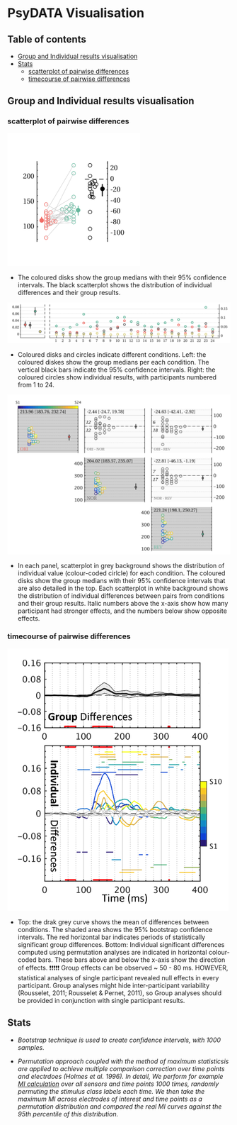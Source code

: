 # PsyDATA Visualisation

## Table of contents ##
- [Group and Individual results visualisation](#group-and-individual-results-visualisation) 
- [Stats](#stats)
  - [scatterplot of pairwise differences](#scatterplot-of-pairwise-differences)
  - [timecourse of pairwise differences](#timecourse-of-pairwise-differences)

## Group and Individual results visualisation ##


### scatterplot of pairwise differences ###

<img src="/scatterplot.png" alt="" width="300">

  - The coloured disks show the group medians with their 95% confidence intervals. The black scatterplot shows the distribution of individual differences and their group results.



<img src="/ss.png" alt="" width="800">

  - Coloured disks and circles indicate different conditions. Left: the coloured diskes show the group medians per each condition. The vertical black bars indicate the 95% confidence intervals. Right: the coloured circles show individual results, with participants numbered from 1 to 24. 
  

<img src="/matrix_comparison.png" alt="" width="600">

  - In each panel, scatterplot in grey background shows the distribution of individual value (colour-coded cirlcle) for each condition. The coloured disks show the group medians with their 95% confidence intervals that are also detailed in the top. Each scatterplot in white background shows the distribution of individual differences between pairs from conditions and their group results. Italic numbers above the x-axis show how many participant had stronger effects, and the numbers below show opposite effects.

### timecourse of pairwise differences ###

<img src="/timecourse_pairwisediff.png" alt="" width="500">

  - Top: the drak grey curve shows the mean of differences between conditions. The shaded area shows the 95% bootstrap confidence intervals. The red horizontal bar indicates periods of statistically significant group differences. Bottom: Individual significant differences computed using permutation analyses are indicated in horizontal colour-coded bars. These bars above and below the x-axis show the direction of effects. ❗️❗️❗️❗️❗️ Group effects can be observed ~ 50 - 80 ms. HOWEVER, statistical analyses of single participant revealed null effects in every participant. Group analyses might hide inter-participant variability (Rousselet, 2011; Rousselet & Pernet, 2011), so Group analyses should be provided in conjunction with single participant results. 


## Stats ##
   - *Bootstrap technique is used to create confidence intervals, with 1000 samples.*

   - *Permutation approach coupled with the method of maximum statisticsis are applied to achieve multiple comparison correction over time points and electrdoes (Holmes et al. 1996). In detail, We perform for example [MI calculation](https://github.com/FeiE/Bubbles) over all sensors and time points 1000 times, randomly permuting the stimulus class labels each time. We then take the maximum MI across electrodes of interest and time points as a permutation distribution and compared the real MI curves against the 95th percentile of this distribution.*
  
